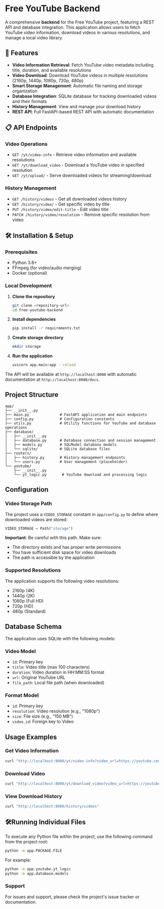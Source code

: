 # Free YouTube Backend

A comprehensive **backend** for the Free YouTube project, featuring a REST API and database integration. This application allows users to fetch YouTube video information, download videos in various resolutions, and manage a local video library.

## 🚀 Features

- **Video Information Retrieval**: Fetch YouTube video metadata including title, duration, and available resolutions
- **Video Download**: Download YouTube videos in multiple resolutions (2160p, 1440p, 1080p, 720p, 480p)
- **Smart Storage Management**: Automatic file naming and storage organization
- **Database Integration**: SQLite database for tracking downloaded videos and their formats
- **History Management**: View and manage your download history
- **REST API**: Full FastAPI-based REST API with automatic documentation

## 📋 API Endpoints

### Video Operations
- `GET /yt/video-info` - Retrieve video information and available resolutions
- `GET /yt/download_video` - Download a YouTube video in specified resolution
- `GET /yt/upload/` - Serve downloaded videos for streaming/download

### History Management
- `GET /history/videos` - Get all downloaded videos history
- `GET /history/video/` - Get specific video by title
- `PUT /history/video/edit-title` - Edit video title
- `PATCH /history/video/resolution` - Remove specific resolution from video

## 🛠️ Installation & Setup

### Prerequisites
- Python 3.8+
- FFmpeg (for video/audio merging)
- Docker (optional)

### Local Development

1. **Clone the repository**
   ```bash
   git clone <repository-url>
   cd free-youtube-backend
   ```

2. **Install dependencies**
   ```bash
   pip install -r requirements.txt
   ```

3. **Create storage directory**
   ```bash
   mkdir storage
   ```

4. **Run the application**
   ```bash
   uvicorn app.main:app --reload
   ```

The API will be available at `http://localhost:8000` with automatic documentation at `http://localhost:8000/docs`.

## Project Structure

```
app/
├── __init__.py
├── main.py              # FastAPI application and main endpoints
├── config.py            # Configuration constants
├── utils.py             # Utility functions for YouTube and database operations
├── database/
│   ├── __init__.py
│   ├── database.py      # Database connection and session management
│   ├── models.py        # SQLModel database models
│   └── sqlite/          # SQLite database files
├── routers/
│   ├── history.py       # History management endpoints
│   └── users.py         # User management (placeholder)
└── youtube/
    ├── __init__.py
    └── yt_logic.py       # YouTube download and processing logic
```

## Configuration

### Video Storage Path

The project uses a `VIDEO_STORAGE` constant in `app/config.py` to define where downloaded videos are stored:

```python
VIDEO_STORAGE = Path("storage")
```

**Important**: Be careful with this path. Make sure:
- The directory exists and has proper write permissions
- You have sufficient disk space for video downloads
- The path is accessible by the application

### Supported Resolutions

The application supports the following video resolutions:
- 2160p (4K)
- 1440p (2K)
- 1080p (Full HD)
- 720p (HD)
- 480p (Standard)

## Database Schema

The application uses SQLite with the following models:

### Video Model
- `id`: Primary key
- `title`: Video title (max 100 characters)
- `duration`: Video duration in HH:MM:SS format
- `url`: Original YouTube URL
- `file_path`: Local file path (when downloaded)

### Format Model
- `id`: Primary key
- `resolution`: Video resolution (e.g., "1080p")
- `size`: File size (e.g., "150 MB")
- `video_id`: Foreign key to Video

## Usage Examples

### Get Video Information
```bash
curl "http://localhost:8000/yt/video-info?video_url=https://youtube.com/watch?v=VIDEO_ID"
```

### Download Video
```bash
curl "http://localhost:8000/yt/download_video?video_url=https://youtube.com/watch?v=VIDEO_ID&resolution=1080p"
```

### View Download History
```bash
curl "http://localhost:8000/history/videos"
```

## 🛠Running Individual Files

To execute any Python file within the project, use the following command from the project root:

```bash
python -m app.PACKAGE.FILE
```

For example:
```bash
python -m app.youtube.yt_logic
python -m app.database.models
```


### Support

For issues and support, please check the project's issue tracker or documentation.
